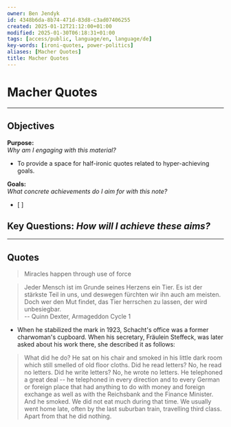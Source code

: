 ```yaml
---
owner: Ben Jendyk
id: 4348b6da-8b74-471d-83d8-c3ad07406255
created: 2025-01-12T21:12:00+01:00
modified: 2025-01-30T06:18:31+01:00
tags: [access/public, language/en, language/de]
key-words: [ironi-quotes, power-politics]
aliases: [Macher Quotes]
title: Macher Quotes
---
```


# Macher Quotes

---

## Objectives

**Purpose:**  
*Why am I engaging with this material?*
- To provide a space for half-ironic quotes related to hyper-achieving goals.

**Goals:**  
*What concrete achievements do I aim for with this note?*
- [ ]

**Key Questions:**
*How will I achieve these aims?*
-

---

## Quotes

> Miracles happen through use of force

> Jeder Mensch ist im Grunde seines Herzens ein Tier. Es ist der stärkste Teil in uns, und deswegen fürchten wir ihn auch am meisten. Doch wer den Mut findet, das Tier herrschen zu lassen, der wird unbesiegbar.  
-- Quinn Dexter, Armageddon Cycle 1

- When he stabilized the mark in 1923, Schacht's office was a former charwoman's cupboard. When his secretary, Fräulein Steffeck, was later asked about his work there, she described it as follows:
> What did he do? He sat on his chair and smoked in his little dark room which still smelled of old floor cloths. Did he read letters? No, he read no letters. Did he write letters? No, he wrote no letters. He telephoned a great deal -- he telephoned in every direction and to every German or foreign place that had anything to do with money and foreign exchange as well as with the Reichsbank and the Finance Minister. And he smoked. We did not eat much during that time. We usually went home late, often by the last suburban train, travelling third class. Apart from that he did nothing.
